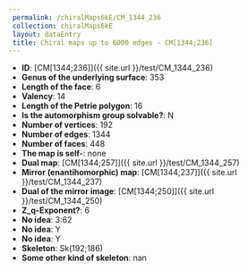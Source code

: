 ```yaml
--- 
 permalink: /chiralMaps6kE/CM_1344_236 
 collection: chiralMaps6kE
 layout: dataEntry
 title: Chiral maps up to 6000 edges - CM[1344;236]
---
```


- **ID**: [CM[1344;236]]({{ site.url }}/test/CM_1344_236)
- **Genus of the underlying surface**: 353
- **Length of the face**: 6
- **Valency**: 14
- **Length of the Petrie polygon**: 16
- **Is the automorphism group solvable?**: N
- **Number of vertices**: 192
- **Number of edges**: 1344
- **Number of faces**: 448
- **The map is self-**: none
- **Dual map**: [CM[1344;257]]({{ site.url }}/test/CM_1344_257)
- **Mirror (enantihomorphic) map**: [CM[1344;237]]({{ site.url }}/test/CM_1344_237)
- **Dual of the mirror image**: [CM[1344;250]]({{ site.url }}/test/CM_1344_250)
- **Z_q-Exponent?**: 6
- **No idea**:  3:62
- **No idea**: Y
- **No idea**: Y
- **Skeleton**: Sk(192;186)
- **Some other kind of skeleton**: nan
